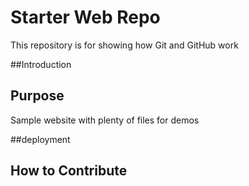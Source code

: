 # Starter Web Repo

This repository is for showing how Git and GitHub work

##Introduction 

## Purpose

Sample website with plenty of files for demos

##deployment

## How to Contribute